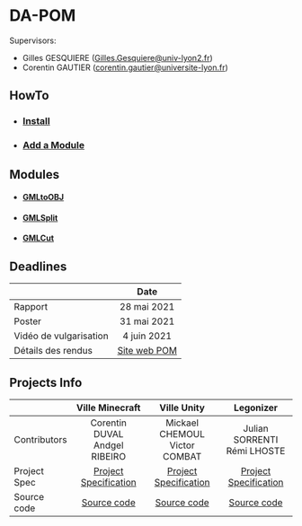 # DA-POM

Supervisors:
- Gilles GESQUIERE (Gilles.Gesquiere@univ-lyon2.fr)
- Corentin GAUTIER (corentin.gautier@universite-lyon.fr)

## HowTo

* ### [Install](./documentation/HowTo/Install.md)
* ### [Add a Module](./documentation/HowTo/AddAModule.md)

## Modules

* #### [GMLtoOBJ](https://github.com/VCityTeam/DA-POM/wiki/Module_GMLtoOBJ)
* #### [GMLSplit](https://github.com/VCityTeam/DA-POM/wiki/Module_GMLSplit)
* #### [GMLCut](https://github.com/VCityTeam/DA-POM/wiki/Module_GMLCut)

## Deadlines

|                        | Date        |
| :---                   | :---:       |
| Rapport                | 28 mai 2021 |
| Poster                 | 31 mai 2021 |
| Vidéo de vulgarisation | 4 juin 2021 |
| Détails des rendus     | [Site web POM](https://perso.liris.cnrs.fr/sylvain.brandel/wiki/doku.php?id=ens:pom) |

## Projects Info

|               | Ville Minecraft                    | Ville Unity                        | Legonizer                        |
| :---          | :---:                              | :---:                              | :---:                            |
| Contributors  | Corentin DUVAL <br> Andgel RIBEIRO | Mickael CHEMOUL <br> Victor COMBAT | Julian SORRENTI <br> Rémi LHOSTE |
| Project Spec  | [Project Specification](https://github.com/VCityTeam/DA-POM/blob/main/cdc_45_duval_11607235_ribeiro_11914838.pdf) | [Project Specification](https://github.com/VCityTeam/DA-POM/blob/main/cdc_43_CHEMOUL_11500326_COMBAT_11608446.pdf) | [Project Specification](https://github.com/VCityTeam/DA-POM/blob/main/Cahier_des_charges_Legonizer.pdf) |
| Source code   | [Source code](https://github.com/VCityTeam/DA-POM-VilleMinecraft) | [Source code](https://github.com/VCityTeam/DA-POM-VilleUnity) | [Source code](https://github.com/VCityTeam/DA-POM-Legonizer) |
